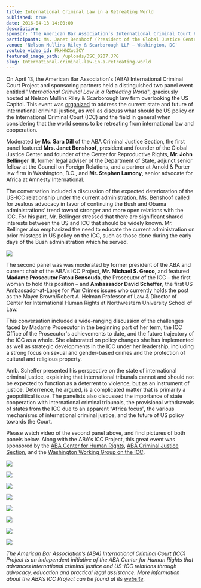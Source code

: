 ```yaml
---
title: International Criminal Law in a Retreating World
published: true
date: 2016-04-13 14:00:00
description:
sponsor: 'The American Bar Association’s International Criminal Court Project, the American Bar Association Center for Human Rights, the American Bar Association Criminal Justice Section, Washington Working Group on the ICC.'
participants: Ms. Janet Benshoof (President of the Global Justice Center) Mr. John Bellinger (Former Legal Adviser of the Department of State) Mr. Stephen Lamony (Senior Advocate for Africa at Amnesty International) Mrs. Fatou Bensouda (Chief Prosecutor of the International Criminal Court)  Ambassador David Scheffer (Former Ambassador-at-Large for War Crimes Issues)
venue: 'Nelson Mullins Riley & Scarborough LLP – Washington, DC'
youtube_video_id: FkHHWXwc3CY
featured_image_path: /uploads/DSC_0207.JPG
slug: International-criminal-law-in-a-retreating-world
---
```



On April 13, the American Bar Association's (ABA) International Criminal Court Project and sponsoring partners held a distinguished two panel event entitled "*International Criminal Law in a Retreating World*", graciously hosted at Nelson Mullins Riley & Scarborough law firm overlooking the US Capitol. This event was [organized](http://bit.ly/2ogTQPT) to address the current state and future of international criminal justice, as well as discuss what should be US policy on the International Criminal Court (ICC) and the field in general when considering that the world seems to be retreating from international law and cooperation.&nbsp;

Moderated by **Ms. Sara Dill** of the ABA Criminal Justice Section, the first panel featured **Mrs. Janet Benshoof**, president and founder of the Global Justice Center and founder of the Center for Reproductive Rights, **Mr. John Bellinger III**, former legal adviser of the Department of State, adjunct senior fellow at the Council on Foreign Relations, and a partner at Arnold & Porter law firm in Washington, D.C., and **Mr. Stephen Lamony**, senior advocate for Africa at Amnesty International.

The conversation included a discussion of the expected deterioration of the US-ICC relationship under the current administration. Ms. Benshoof called for zealous advocacy in favor of continuing the Bush and Obama administrations' trend toward stronger and more open relations with the ICC. For his part, Mr. Bellinger stressed that there are significant shared interests between the US and ICC that should be widely known. Mr. Bellinger also emphasized the need to educate the current administration on prior missteps in US policy on the ICC, such as those done during the early days of the Bush administration which he served.

![](/uploads/versions/17814665-1850977351828626-6459394651413222526-o---x----1612-952x---.jpg)

The second panel was was moderated by former president of the ABA and current chair of the ABA's ICC Project, **Mr. Michael S. Greco**, and featured **Madame Prosecutor Fatou Bensouda**, the Prosecutor of the ICC – the first woman to hold this position – and **Ambassador David Scheffer**, the first US Ambassador-at-Large for War Crimes issues who currently holds the post as the Mayer Brown/Robert A. Helman Professor of Law & Director of Center for International Human Rights at Northwestern University School of Law.

This conversation included a wide-ranging discussion of the challenges faced by Madame Prosecutor in the beginning part of her term, the ICC Office of the Prosecutor's achievements to date, and the future trajectory of the ICC as a whole. She elaborated on policy changes she has implemented as well as strategic developments in the ICC under her leadership, including a strong focus on sexual and gender-based crimes and the protection of cultural and religious property.

Amb. Scheffer presented his perspective on the state of international criminal justice, explaining that international tribunals cannot and should not be expected to function as a deterrent to violence, but as an instrument of justice. Deterrence, he argued, is a complicated matter that is primarily a geopolitical issue. The panelists also discussed the importance of state cooperation with international criminal tribunals, the provisional withdrawals of states from the ICC due to an apparent “Africa focus”, the various mechanisms of international criminal justice, and the future of US policy towards the Court.

Please watch video of the second panel above, and find pictures of both panels below. Along with the ABA's ICC Project, this great event was sponsored by the [ABA Center for Human Rights](https://www.americanbar.org/groups/human_rights.html), [ABA Criminal Justice Section](https://www.americanbar.org/groups/criminal_justice.html), and the [Washington Working Group on the ICC](http://www.washingtonicc.org/).&nbsp;

![](/uploads/versions/34083826230-20ca682c5c-o---x----2000-1330x---.jpg)

![](/uploads/versions/2---x----2000-1330x---.jpg)

![](/uploads/versions/3---x----2000-1330x---.jpg)

![](/uploads/versions/4---x----2000-1330x---.jpg)

![](/uploads/versions/5---x----2000-1330x---.jpg)

![](/uploads/versions/6---x----2000-1330x---.jpg)

![](/uploads/versions/7---x----2000-1330x---.jpg)

![](/uploads/versions/8---x----2000-1330x---.jpg)

*The American Bar Association’s (ABA) International Criminal Court (ICC) Project is an independent initiative of the ABA Center for Human Rights that advances international criminal justice and US-ICC relations through advocacy, education and practical legal assistance. More information about the ABA’s ICC Project can be found at its [website](http://www.aba-icc.org).*